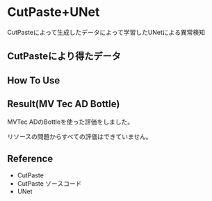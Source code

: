
# CutPaste+UNet
CutPasteによって生成したデータによって学習したUNetによる異常検知

## CutPasteにより得たデータ

## How To Use

## Result(MV Tec AD Bottle)
MVTec ADのBottleを使った評価をしました。

リソースの問題からすべての評価はできていません。

## Reference 
- CutPaste
- CutPaste ソースコード
- UNet